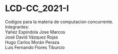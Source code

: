 # LCD-CC_2021-I
Codigos para la materia de computacion concurrente. <br>
Integrantes:<br>
Yañez Espindola Jose Marcos<br>
José David Vázquez Rojas<br>
Hugo Carlos Morán Peraza<br>
Luis Fernando Flores Tiburcio<br>
